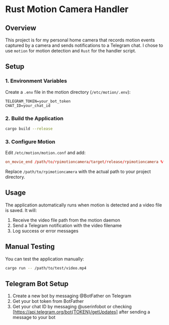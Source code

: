 # Rust Motion Camera Handler

## Overview

This project is for my personal home camera that records motion events captured
by a camera and sends notifications to a Telegram chat.
I chose to use `motion` for motion detection and `Rust` for the handler script.

## Setup

### 1. Environment Variables

Create a `.env` file in the motion directory (`/etc/motion/.env`):

```env
TELEGRAM_TOKEN=your_bot_token
CHAT_ID=your_chat_id
```

### 2. Build the Application

```bash
cargo build --release
```

### 3. Configure Motion

Edit `/etc/motion/motion.conf` and add:

```conf
on_movie_end /path/to/rpimotioncamera/target/release/rpimotioncamera %f
```

Replace `/path/to/rpimotioncamera` with the actual path to your project directory.

## Usage

The application automatically runs when motion is detected and a video file is saved. It will:

1. Receive the video file path from the motion daemon
2. Send a Telegram notification with the video filename
3. Log success or error messages

## Manual Testing

You can test the application manually:

```bash
cargo run -- /path/to/test/video.mp4
```

## Telegram Bot Setup

1. Create a new bot by messaging @BotFather on Telegram
2. Get your bot token from BotFather
3. Get your chat ID by messaging @userinfobot or checking [https://api.telegram.org/bot{TOKEN}/getUpdates] after sending a message to your bot
